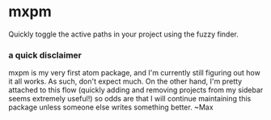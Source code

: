 # mxpm

Quickly toggle the active paths in your project using the fuzzy finder.

### a quick disclaimer

mxpm is my very first atom package, and I'm currently still figuring out how it all works. As such, don't expect much.
On the other hand, I'm pretty attached to this flow (quickly adding and removing projects from my sidebar seems extremely useful!) so odds are that I will continue maintaining this package unless someone else writes something better.
~Max
